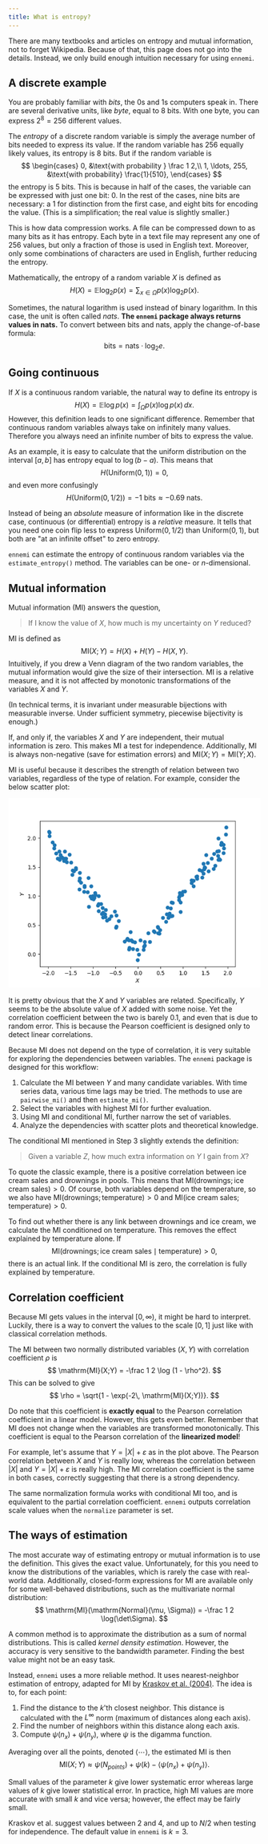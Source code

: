 ```yaml
---
title: What is entropy?
---
```


There are many textbooks and articles on entropy and mutual information,
not to forget Wikipedia.
Because of that, this page does not go into the details.
Instead, we only build enough intuition necessary for using `ennemi`.



## A discrete example
You are probably familiar with _bits_, the 0s and 1s computers speak in.
There are several derivative units, like _byte_, equal to 8 bits.
With one byte, you can express $2^8 = 256$ different values.

The _entropy_ of a discrete random variable is simply
the average number of bits needed to express its value.
If the random variable has 256 equally likely values, its entropy is 8 bits.
But if the random variable is
$$
\begin{cases}
0, &\text{with probability } \frac 1 2,\\
1, \ldots, 255, &\text{with probability} \frac{1}{510},
\end{cases}
$$
the entropy is 5 bits.
This is because in half of the cases, the variable can be expressed with
just one bit: $0$.
In the rest of the cases, nine bits are necessary:
a $1$ for distinction from the first case, and eight bits for encoding the value.
(This is a simplification; the real value is slightly smaller.)

This is how data compression works.
A file can be compressed down to as many bits as it has entropy.
Each byte in a text file may represent any one of 256 values,
but only a fraction of those is used in English text.
Moreover, only some combinations of characters are used in English,
further reducing the entropy.

Mathematically, the entropy of a random variable $X$ is defined as
$$
H(X) = \mathbb E \log_2 p(x) = \sum_{x \in \Omega} p(x) \log_2 p(x).
$$

Sometimes, the natural logarithm is used instead of binary logarithm.
In this case, the unit is often called _nats_.
**The `ennemi` package always returns values in nats.**
To convert between bits and nats, apply the change-of-base formula:
$$
\mathrm{bits} = \mathrm{nats} \cdot \log_2 e.
$$



## Going continuous
If $X$ is a continuous random variable, the natural way to define its entropy is
$$
H(X) = \mathbb E \log p(x) = \int_\Omega p(x) \log p(x) \,dx.
$$
However, this definition leads to one significant difference.
Remember that continuous random variables always take on infinitely many values.
Therefore you always need an infinite number of bits to express the value.

As an example, it is easy to calculate that the uniform distribution on
the interval ${[{a}, {b}]}$ has entropy equal to $\log (b-a)$.
This means that
$$
H(\mathrm{Uniform(0, 1)}) = 0,
$$
and even more confusingly
$$
H(\mathrm{Uniform(0, 1/2)}) = -1 \text{ bits} \approx -0.69 \text{ nats}.
$$

Instead of being an _absolute_ measure of information like in the discrete case,
continuous (or differential) entropy is a _relative_ measure.
It tells that you need one coin flip less to express $\mathrm{Uniform(0, 1/2)}$
than $\mathrm{Uniform(0, 1)}$, but both are "at an infinite offset" to zero entropy.

`ennemi` can estimate the entropy of continuous random variables via the
`estimate_entropy()` method.
The variables can be one- or $n$-dimensional.



## Mutual information
Mutual information (MI) answers the question,
> If I know the value of $X$, how much is my uncertainty on $Y$ reduced?

MI is defined as
$$
\mathrm{MI}(X; Y) = H(X) + H(Y) - H(X, Y).
$$
Intuitively, if you drew a Venn diagram of the two random variables,
the mutual information would give the size of their intersection.
MI is a relative measure, and it is not affected by monotonic transformations
of the variables $X$ and $Y$.

(In technical terms, it is invariant under measurable bijections with measurable inverse.
Under sufficient symmetry, piecewise bijectivity is enough.)

If, and only if, the variables $X$ and $Y$ are independent, their
mutual information is zero.
This makes MI a test for independence.
Additionally, MI is always non-negative (save for estimation errors)
and $\mathrm{MI}(X; Y) = \mathrm{MI}(Y; X)$.

MI is useful because it describes the strength of relation between two variables,
regardless of the type of relation.
For example, consider the below scatter plot:

![Y is the absolute value of X plus some random noise.](example_scatter_plot.png)

It is pretty obvious that the $X$ and $Y$ variables are related.
Specifically, $Y$ seems to be the absolute value of $X$ added with some noise.
Yet the correlation coefficient between the two is barely 0.1,
and even that is due to random error.
This is because the Pearson coefficient is designed
only to detect linear correlations.

Because MI does not depend on the type of correlation, it is very suitable
for exploring the dependencies between variables.
The `ennemi` package is designed for this workflow:

1. Calculate the MI between $Y$ and many candidate variables.
   With time series data, various time lags may be tried.
   The methods to use are `pairwise_mi()` and then `estimate_mi()`.
2. Select the variables with highest MI for further evaluation.
3. Using MI and conditional MI, further narrow the set of variables.
4. Analyze the dependencies with scatter plots and theoretical knowledge.

The conditional MI mentioned in Step 3 slightly extends the definition:
> Given a variable $Z$, how much extra information on $Y$ I gain from $X$?

To quote the classic example, there is a positive correlation between
ice cream sales and drownings in pools.
This means that $\mathrm{MI}(\text{drownings}; \text{ice cream sales}) > 0$. 
Of course, both variables depend on the temperature, so we also have
$\mathrm{MI}(\text{drownings}; \text{temperature}) > 0$ and
$\mathrm{MI}(\text{ice cream sales}; \text{temperature}) > 0$.

To find out whether there is any link between drownings and ice cream,
we calculate the MI conditioned on temperature.
This removes the effect explained by temperature alone.
If
$$
\mathrm{MI}(\text{drownings}; \text{ice cream sales} \mid \text{temperature}) > 0,
$$
there is an actual link.
If the conditional MI is zero, the correlation is fully explained by temperature.



## Correlation coefficient
Because MI gets values in the interval ${[{0},{\infty})}$, it might be hard to interpret.
Luckily, there is a way to convert the values to the scale ${[{0},{1}]}$
just like with classical correlation methods.

The MI between two normally distributed variables $(X, Y)$
with correlation coefficient $\rho$ is
$$
\mathrm{MI}(X;Y) = -\frac 1 2 \log (1 - \rho^2).
$$
This can be solved to give
$$
\rho = \sqrt{1 - \exp(-2\, \mathrm{MI}(X;Y))}.
$$

Do note that this coefficient is **exactly equal** to the Pearson correlation
coefficient in a linear model.
However, this gets even better.
Remember that MI does not change when the variables are transformed monotonically.
This coefficient is equal to the Pearson correlation of the **linearized model**!

For example, let's assume that $Y = |X| + \varepsilon$ as in the plot above.
The Pearson correlation between $X$ and $Y$ is really low,
whereas the correlation between $|X|$ and $Y = |X| + \varepsilon$ is really high.
The MI correlation coefficient is the same in both cases,
correctly suggesting that there is a strong dependency.

The same normalization formula works with conditional MI too,
and is equivalent to the partial correlation coefficient.
`ennemi` outputs correlation scale values when the `normalize` parameter is set.



## The ways of estimation
The most accurate way of estimating entropy or mutual information
is to use the definition.
This gives the exact value.
Unfortunately, for this you need to know the distributions of the variables,
which is rarely the case with real-world data.
Additionally, closed-form expressions for MI are available only for some
well-behaved distributions, such as the multivariate normal distribution:
$$
\mathrm{MI}(\mathrm{Normal}(\mu, \Sigma)) = -\frac 1 2 \log(\det\Sigma).
$$

A common method is to approximate the distribution as a sum of normal distributions.
This is called *kernel density estimation*.
However, the accuracy is very sensitive to the bandwidth parameter.
Finding the best value might not be an easy task.

Instead, `ennemi` uses a more reliable method.
It uses nearest-neighbor estimation of entropy, adapted for MI by
[Kraskov et al. (2004)](https://link.aps.org/doi/10.1103/PhysRevE.69.066138).
The idea is to, for each point:

1. Find the distance to the $k$'th closest neighbor.
   This distance is calculated with the $L^\infty$ norm
   (maximum of distances along each axis).
2. Find the number of neighbors within this distance along each axis.
3. Compute $\psi(n_x) + \psi(n_y)$, where $\psi$ is the digamma function.

Averaging over all the points, denoted $\langle\cdots\rangle$,
the estimated MI is then
$$
\mathrm{MI}(X; Y)
\approx \psi(N_{points}) + \psi(k) - \langle \psi(n_x) + \psi(n_y) \rangle.
$$

Small values of the parameter $k$ give lower systematic error
whereas large values of $k$ give lower statistical error.
In practice, high MI values are more accurate with small $k$ and vice versa;
however, the effect may be fairly small.

Kraskov et al. suggest values between 2 and 4,
and up to $N/2$ when testing for independence.
The default value in `ennemi` is $k=3$.
